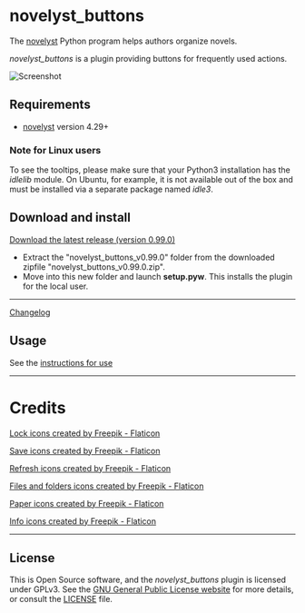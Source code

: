 # novelyst_buttons

The [novelyst](https://peter88213.github.io/novelyst/) Python program helps authors organize novels.  

*novelyst_buttons* is a plugin providing buttons for frequently used actions. 

![Screenshot](Screenshots/screen01.png)

## Requirements

- [novelyst](https://peter88213.github.io/novelyst/) version 4.29+

### Note for Linux users

To see the tooltips, please make sure that your Python3 installation has the *idlelib* module. On Ubuntu, for example, it is not available out of the box and must be installed via a separate package named *idle3*. 

## Download and install

[Download the latest release (version 0.99.0)](https://github.com/peter88213/novelyst_buttons/raw/main/dist/novelyst_buttons_v0.99.0.zip)

- Extract the "novelyst_buttons_v0.99.0" folder from the downloaded zipfile "novelyst_buttons_v0.99.0.zip".
- Move into this new folder and launch **setup.pyw**. This installs the plugin for the local user.

---

[Changelog](changelog)

## Usage

See the [instructions for use](usage)

---

# Credits

[Lock icons created by Freepik - Flaticon](https://www.flaticon.com/free-icons/lock)

[Save icons created by Freepik - Flaticon](https://www.flaticon.com/free-icons/save)

[Refresh icons created by Freepik - Flaticon](https://www.flaticon.com/free-icons/refresh)

[Files and folders icons created by Freepik - Flaticon](https://www.flaticon.com/free-icons/files-and-folders)

[Paper icons created by Freepik - Flaticon](https://www.flaticon.com/free-icons/paper)

[Info icons created by Freepik - Flaticon](https://www.flaticon.com/free-icons/info)

---

## License

This is Open Source software, and the *novelyst_buttons* plugin is licensed under GPLv3. See the
[GNU General Public License website](https://www.gnu.org/licenses/gpl-3.0.en.html) for more
details, or consult the [LICENSE](https://github.com/peter88213/novelyst_buttons/blob/main/LICENSE) file.
